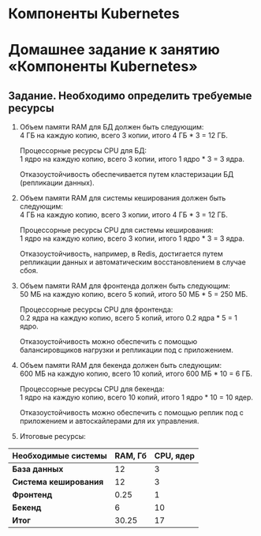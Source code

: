 # Компоненты Kubernetes
# Домашнее задание к занятию «Компоненты Kubernetes»

## Задание. Необходимо определить требуемые ресурсы
  1. Объем памяти RAM для БД должен быть следующим:  
     4 ГБ на каждую копию, всего 3 копии, итого 4 ГБ * 3 = 12 ГБ.  
    
     Процессорные ресурсы CPU для БД:  
     1 ядро на каждую копию, всего 3 копии, итого 1 ядро * 3 = 3 ядра.  
  
     Отказоустойчивость обеспечивается путем кластеризации БД (репликации данных).   

  2. Объем памяти RAM для системы кеширования должен быть следующим:  
     4 ГБ на каждую копию, всего 3 копии, итого 4 ГБ * 3 = 12 ГБ.  
  
     Процессорные ресурсы CPU для системы кеширования:  
     1 ядро на каждую копию, всего 3 копии, итого 1 ядро * 3 = 3 ядра.  

     Отказоустойчивость, например, в Redis, достигается путем репликации данных и автоматическим восстановлением в случае сбоя.  
 
  3. Объем памяти RAM для фронтенда должен быть следующим:  
     50 МБ на каждую копию, всего 5 копий, итого 50 МБ * 5 = 250 МБ.  
   
     Процессорные ресурсы CPU для фронтенда:  
     0.2 ядра на каждую копию, всего 5 копий, итого 0.2 ядра * 5 = 1 ядро.  
  
     Отказоустойчивость можно обеспечить с помощью балансировщиков нагрузки и репликации под с приложением.  
  
  4. Объем памяти RAM для бекенда должен быть следующим:  
     600 МБ на каждую копию, всего 10 копий, итого 600 МБ * 10 = 6 ГБ.  
  
     Процессорные ресурсы CPU для бекенда:  
     1 ядро на каждую копию, всего 10 копий, итого 1 ядро * 10 = 10 ядер.  
   
     Отказоустойчивость можно обеспечить с помощью реплик под с приложением и автоскайлерами для их управления.  

  5. Итоговые ресурсы:
     
  | Необходимые системы | **RAM, Гб** | **CPU, ядер** |
  | --- | --- | --- |
  | **База данных** | 12 | 3 | 
  | **Система кеширования** | 12 | 3 |
  | **Фронтенд** | 0.25 | 1 | 
  | **Бекенд** | 6 | 10 |
  | **Итог** | 30.25 | 17 |
